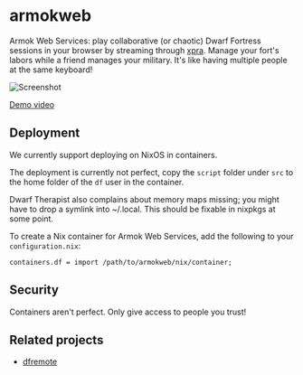 # armokweb

Armok Web Services: play collaborative (or chaotic) Dwarf Fortress sessions
in your browser by streaming through [xpra](https://xpra.org/). Manage your
fort's labors while a friend manages your military. It's like having multiple
people at the same keyboard!

![Screenshot](https://i.imgur.com/BcK8u1k.png)

[Demo video](https://streamable.com/uax2f)

## Deployment

We currently support deploying on NixOS in containers.

The deployment is currently not perfect, copy the `script` folder under `src`
to the home folder of the `df` user in the container.

Dwarf Therapist also complains about memory maps missing; you might have to
drop a symlink into ~/.local. This should be fixable in nixpkgs at some point.

To create a Nix container for Armok Web Services, add the following to your
`configuration.nix`:

    containers.df = import /path/to/armokweb/nix/container;

## Security

Containers aren't perfect. Only give access to people you trust!

## Related projects

* [dfremote](https://github.com/mifki/dfremote)
